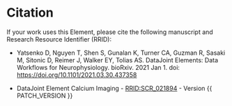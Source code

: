 # Citation

If your work uses this Element, please cite the following manuscript and Research
Resource Identifier (RRID):

+ Yatsenko D, Nguyen T, Shen S, Gunalan K, Turner CA, Guzman R, Sasaki M, Sitonic D,
  Reimer J, Walker EY, Tolias AS. DataJoint Elements: Data Workflows for
  Neurophysiology. bioRxiv. 2021 Jan 1. doi: https://doi.org/10.1101/2021.03.30.437358

+ DataJoint Element Calcium Imaging - [RRID:SCR_021894](https://scicrunch.org/resolver/SCR_021894) - Version {{ PATCH_VERSION }}
